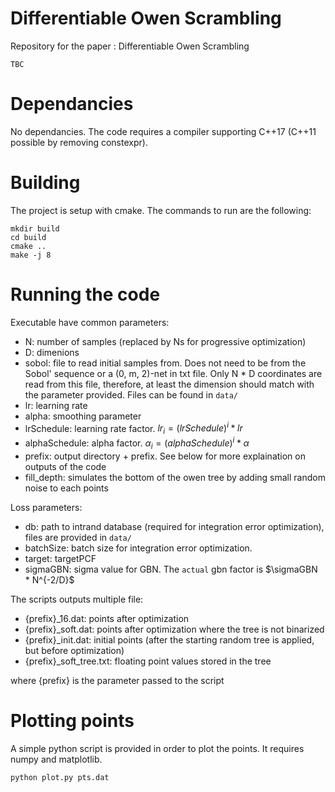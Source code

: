 # Differentiable Owen Scrambling 

Repository for the paper : Differentiable Owen Scrambling 

```
TBC
```

# Dependancies

No dependancies. The code requires a compiler supporting C++17 (C++11 possible by removing constexpr).

# Building

The project is setup with cmake. The commands to run are the following: 

```
mkdir build
cd build
cmake ..
make -j 8 
```

# Running the code 

Executable have common parameters:

* N: number of samples (replaced by Ns for progressive optimization)
* D: dimenions
* sobol: file to read initial samples from. Does not need to be from the Sobol' sequence or a (0, m, 2)-net in txt file. Only N * D coordinates are read from this file, therefore, at least the dimension should match with the parameter provided. Files can be found in `data/` 
* lr: learning rate
* alpha: smoothing parameter
* lrSchedule: learning rate factor. $lr_{i} = (lrSchedule)^{i} * lr$
* alphaSchedule: alpha factor. $\alpha_{i} = (alphaSchedule)^{i} * \alpha$
* prefix: output directory + prefix. See below for more explaination on outputs of the code
* fill_depth: simulates the bottom of the owen tree by adding small random noise to each points

Loss parameters:

* db: path to intrand database (required for integration error optimization), files are provided in `data/`
* batchSize: batch size for integration error optimization. 
* target: targetPCF
* sigmaGBN: sigma value for GBN. The `actual` gbn factor is $\sigmaGBN * N^{-2/D}$

The scripts outputs multiple file:

* {prefix}_16.dat: points after optimization
* {prefix}_soft.dat: points after optimization where the tree is not binarized
* {prefix}_init.dat: initial points (after the starting random tree is applied, but before optimization)
* {prefix}_soft_tree.txt: floating point values stored in the tree

where {prefix} is the parameter passed to the script

# Plotting points 

A simple python script is provided in order to plot the points. It requires numpy and matplotlib. 

`python plot.py pts.dat`